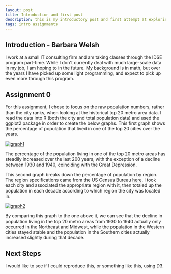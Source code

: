 ```yaml
---
layout: post
title: Introduction and first post
description: this is my introductory post and first attempt at exploring the population data
tags: intro assignments
---
```

## Introduction - Barbara Welsh ##

I work at a small IT consulting firm and am taking classes through the IDSE program part-time. While I don't currently deal with much large-scale data in my job, I am hoping to in the future. My background is in math, but over the years I have picked up some light programming, and expect to pick up even more through this program. 

## Assignment 0 ##

For this assignment, I chose to focus on the raw population numbers, rather than the city ranks, when looking at the historical top 20 metro area data. I read the data into R (both the city and total population data) and used the ggplot2 package in order to create the below graphs. This first graph shows the percentage of population that lived in one of the top 20 cities over the years.

[![graph1](http://bwelsh.github.io/edav/assets/PercentPopofTotal.png)](http://bwelsh.github.io/edav/assets/PercentPopofTotal.png)

The percentage of the population living in one of the top 20 metro areas has steadily increased over the last 200 years, with the exception of a decline between 1930 and 1940, coinciding with the Great Depression.


This second graph breaks down the percentage of population by region. The region specifications came from the US Census Bureau [here](http://www.census.gov/geo/maps-data/maps/pdfs/reference/us_regdiv.pdf). I took each city and associated the appropriate region with it, then totaled up the population in each decade according to which region the city was located in.

[![graph2](http://bwelsh.github.io/edav/assets/PercentPopRegion.png)](http://bwelsh.github.io/edav/assets/PercentPopRegion.png)

By comparing this graph to the one above it, we can see that the decline in population living in the top 20 metro areas from 1930 to 1940 actually only occurred in the Northeast and Midwest, while the population in the Western cities stayed stable and the population in the Southern cities actually increased slightly during that decade. 

## Next Steps ##

I would like to see if I could reproduce this, or something like this, using D3.
